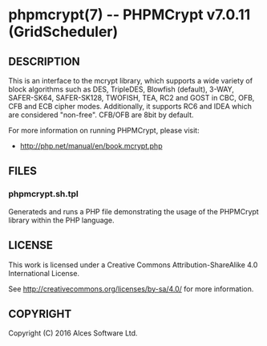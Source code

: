 # phpmcrypt(7) -- PHPMCrypt v7.0.11 (GridScheduler)

## DESCRIPTION

This is an interface to the mcrypt library, which 
supports a wide variety of block algorithms such as 
DES, TripleDES, Blowfish (default), 3-WAY, SAFER-SK64, 
SAFER-SK128, TWOFISH, TEA, RC2 and GOST in CBC, OFB, 
CFB and ECB cipher modes. Additionally, it supports 
RC6 and IDEA which are considered "non-free". CFB/OFB 
are 8bit by default.

For more information on running PHPMCrypt, please visit:
  * <http://php.net/manual/en/book.mcrypt.php>

## FILES

### phpmcrypt.sh.tpl

Generateds and runs a PHP file demonstrating the usage of the
PHPMCrypt library within the PHP language.

## LICENSE

This work is licensed under a Creative Commons Attribution-ShareAlike
4.0 International License.

See <http://creativecommons.org/licenses/by-sa/4.0/> for more
information.

## COPYRIGHT

Copyright (C) 2016 Alces Software Ltd.

